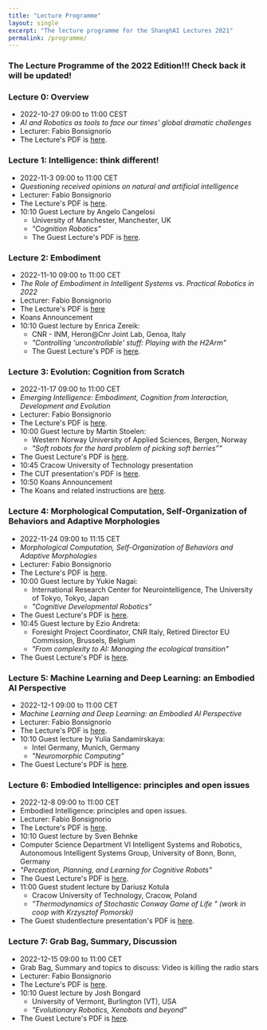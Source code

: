 ```yaml
---
title: "Lecture Programme"
layout: single
excerpt: "The lecture programme for the ShanghAI Lectures 2021"
permalink: /programme/
---
```


### The Lecture Programme of the 2022 Edition!!!  Check back it will be updated!

### Lecture 0: Overview
* 2022-10-27  09:00 to 11:00 CEST 
* *AI and Robotics as tools to face our times' global dramatic challenges* 
* Lecturer: Fabio Bonsignorio
* The Lecture's PDF is [here](https://shanghai-lectures.github.io/slides/ShanghAILecture0_2022FBPDF.pdf).


### Lecture 1: Intelligence: think different!
* 2022-11-3  09:00 to 11:00 CET 
* *Questioning received opinions on natural and artificial intelligence*
* Lecturer: Fabio Bonsignorio
* The Lecture's PDF is [here](https://shanghai-lectures.github.io/slides/ShanghAILecture1_2022FBPDF.pdf).
* 10:10 Guest Lecture by Angelo Cangelosi 
  * University of Manchester, Manchester, UK 
  * *"Cognition Robotics"*
  * The Guest Lecture's PDF is [here](https://shanghai-lectures.github.io/slides/Cangelosi-ShanghAI-2022_compressed.pdf).


### Lecture 2: Embodiment
* 2022-11-10 09:00 to 11:00 CET 
* *The Role of Embodiment in Intelligent Systems vs. Practical Robotics in 2022* 
* Lecturer: Fabio Bonsignorio
* The Lecture's PDF is [here](https://shanghai-lectures.github.io/slides/ShanghAILecture2_2022FBPDF.pdf)
* Koans Announcement 
* 10:10 Guest lecture by Enrica Zereik: 
  * CNR - INM, Heron@Cnr Joint Lab, Genoa, Italy 
  * *"Controlling 'uncontrollable' stuff: Playing with the H2Arm"*
  * The Guest Lecture's PDF is [here](https://shanghai-lectures.github.io/slides/Zereik_ShanghAIlectureNov2022.pdf).
  
### Lecture 3: Evolution: Cognition from Scratch
* 2022-11-17 09:00 to 11:00 CET 
* *Emerging Intelligence: Embodiment, Cognition from Interaction, Development and Evolution* 
* Lecturer: Fabio Bonsignorio
* The Lecture's PDF is [here](https://shanghai-lectures.github.io/slides/ShanghAILecture3_2022PDF.pdf).
* 10:00 Guest lecture by Martin Stoelen: 
  * Western Norway University of Applied Sciences, Bergen, Norway
  * *"Soft robots for the hard problem of picking soft berries”"* 
* The Guest Lecture's PDF is [here](https://shanghai-lectures.github.io/slides/SHAIL_2022_MartinStoelen.pdf).
* 10:45 Cracow University of Technology presentation
* The CUT presentation's PDF is [here](https://shanghai-lectures.github.io/slides/ShanghAILecture3_2022PDF.pdf).
* 10:50 Koans Announcement
* The Koans and related instructions are [here](https://shanghai-lectures.github.io/slides/SHAIL2022_KoansPDF.pdf).
  

### Lecture 4: Morphological Computation, Self-Organization of Behaviors and Adaptive Morphologies
* 2022-11-24 09:00 to 11:15 CET
* *Morphological Computation, Self-Organization of Behaviors and Adaptive Morphologies* 
* Lecturer: Fabio Bonsignorio
* The Lecture's PDF is [here](https://shanghai-lectures.github.io/slides/ShanghAILecture4_2022PDF.pdf).
* 10:00 Guest lecture by Yukie Nagai: 
  *  International Research Center for Neurointelligence, The University of Tokyo, Tokyo, Japan
  * *"Cognitive Developmental Robotics"*
* The Guest Lecture's PDF is [here](https://shanghai-lectures.github.io/slides/ShanghAILectures_20221124.pdf).
* 10:45 Guest lecture by Ezio Andreta: 
  * Foresight Project Coordinator, CNR Italy, Retired Director EU Commission, Brussels, Belgium
  * *"From complexity to AI: Managing the ecological transition"*
* The Guest Lecture's PDF is [here](https://shanghai-lectures.github.io/slides/EzioSHAIL24N22PDF.pdf).

### Lecture 5: Machine Learning and Deep Learning: an Embodied AI Perspective
* 2022-12-1  09:00 to 11:00 CET
* *Machine Learning and Deep Learning: an Embodied AI Perspective*  
* Lecturer: Fabio Bonsignorio 
* The Lecture's PDF is [here](https://shanghai-lectures.github.io/slides/ShanghAILecture5_2022PDF.pdf).
* 10:10 Guest lecture by Yulia Sandamirskaya: 
  * Intel Germany, Munich, Germany
  * *"Neuromorphic Computing"*
* The Guest Lecture's PDF is [here](https://shanghai-lectures.github.io/slides/Shanghai_Lecture_Sandamirskaya2022.pdf).



### Lecture  6: Embodied Intelligence: principles and open issues
* 2022-12-8 09:00 to 11:00 CET 
* Embodied Intelligence: principles and open issues. 
* Lecturer: Fabio Bonsignorio
* The Lecture's PDF is [here](https://shanghai-lectures.github.io/slides/ShanghAILecture6_2022PDF.pdf).
* 10:10 Guest lecture by Sven Behnke
*  Computer Science Department VI Intelligent Systems and Robotics, Autonomous Intelligent Systems Group, University of Bonn, Bonn, Germany
* *"Perception, Planning, and Learning for Cognitive Robots"*  
* The Guest Lecture's PDF is [here](https://shanghai-lectures.github.io/slides/ShanghAI_Lecture_Sven_Behnke_2022_12_08.pdf).
* 11:00 Guest student lecture by Dariusz Kotula  
   *  Cracow University of Technology, Cracow, Poland 
   * *"Thermodynamics of Stochastic Conway Game of Life " (work in coop with Krzysztof Pomorski)*
* The Guest studentlecture presentation's PDF is [here](https://shanghai-lectures.github.io/slides/StochasticGameofLife.pdf).

### Lecture  7: Grab Bag, Summary, Discussion
* 2022-12-15 09:00 to 11:00 CET
* Grab Bag, Summary and topics to discuss: Video is killing the radio stars 
* Lecturer: Fabio Bonsignorio
* The Lecture's PDF is [here](https://shanghai-lectures.github.io/slides/ShanghAILecture7_2022PDF.pdf).
* 10:10 Guest lecture by Josh Bongard
   * University of Vermont, Burlington (VT), USA
   * *"Evolutionary Robotics, Xenobots and beyond"*
* The Guest Lecture's PDF is [here](https://shanghai-lectures.github.io/slides/2022_ShanghAIJBongard.pdf).
